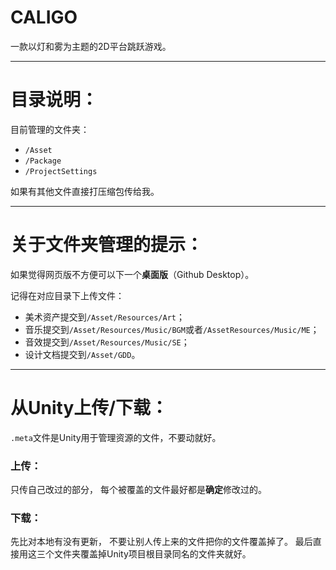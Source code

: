 # CALIGO
一款以灯和雾为主题的2D平台跳跃游戏。

---

# 目录说明：

目前管理的文件夹：

* `/Asset`
* `/Package`
* `/ProjectSettings`

如果有其他文件直接打压缩包传给我。

---
# 关于文件夹管理的提示：

如果觉得网页版不方便可以下一个**桌面版**（Github Desktop）。

记得在对应目录下上传文件：

* 美术资产提交到`/Asset/Resources/Art`；
* 音乐提交到`/Asset/Resources/Music/BGM`或者`/AssetResources/Music/ME`；
* 音效提交到`/Asset/Resources/Music/SE`；
* 设计文档提交到`/Asset/GDD`。
---

# 从Unity上传/下载：

`.meta`文件是Unity用于管理资源的文件，不要动就好。

### 上传：

只传自己改过的部分，
每个被覆盖的文件最好都是**确定**修改过的。

### 下载：

先比对本地有没有更新，
不要让别人传上来的文件把你的文件覆盖掉了。
最后直接用这三个文件夹覆盖掉Unity项目根目录同名的文件夹就好。
